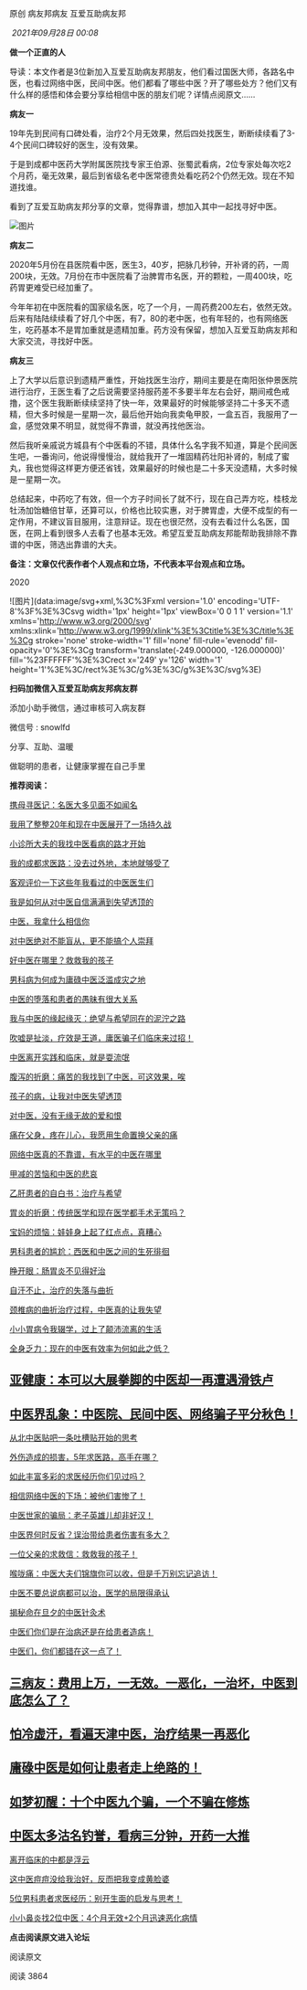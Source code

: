 

原创 病友邦病友 互爱互助病友邦

 _2021年09月28日 00:08_

**做一个正直的人**

导读：本文作者是3位新加入互爱互助病友邦朋友，他们看过国医大师，各路名中医，也看过网络中医，民间中医。他们都看了哪些中医？开了哪些处方？他们又有什么样的感悟和体会要分享给相信中医的朋友们呢？详情点阅原文……

  

**病友一**

  

19年先到民间有口碑处看，治疗2个月无效果，然后四处找医生，断断续续看了3-4个民间口碑较好的医生，没有效果。

于是到成都中医药大学附属医院找专家王伯源、张蜀武看病，2位专家处每次吃2个月药，毫无效果，最后到省级名老中医常德贵处看吃药2个仍然无效。现在不知道找谁。

看到了互爱互助病友邦分享的文章，觉得靠谱，想加入其中一起找寻好中医。

![图片](https://mmbiz.qpic.cn/mmbiz_jpg/TmniaDQhILpBicLy1icJMZFmCR5o3l7wQUy9A05s1z97rxicRlMJ1Q45Gy0u60ubo5YnP1MOmLEPiaEzrPeX7ZPjgpw/640?wx_fmt=jpeg&wxfrom=13&tp=wxpic)

  

**病友二**

  

2020年5月份在县医院看中医，医生3，40岁，把脉几秒钟，开补肾的药，一周200块，无效。7月份在市中医院看了治脾胃市名医，开的颗粒，一周400块，吃药胃更难受已经加重了。

  
今年年初在中医院看的国家级名医，吃了一个月，一周药费200左右，依然无效。后来有陆陆续续看了好几个中医，有7，80的老中医，也有年轻的，也有网络医生，吃药基本不是胃加重就是遗精加重。药方没有保留，想加入互爱互助病友邦和大家交流，寻找好中医。

  

**病友三**

  

上了大学以后意识到遗精严重性，开始找医生治疗，期间主要是在南阳张仲景医院进行治疗，王医生看了之后说需要坚持服药差不多要半年左右会好，期间戒色戒撸，这个医生我断断续续坚持了快一年，效果最好的时候能够坚持二十多天不遗精，但大多时候是一星期一次，最后他开始向我卖龟甲胶，一盒五百，我服用了一盒，感觉效果不明显，就觉得不靠谱，就没再找他医治。

  

然后我听亲戚说方城县有个中医看的不错，具体什么名字我不知道，算是个民间医生吧，一番询问，他说得慢慢治，就给我开了一堆固精药壮阳补肾的，制成了蜜丸，我也觉得这样更方便还省钱，效果最好的时候也是二十多天没遗精，大多时候是一星期一次。

  

总结起来，中药吃了有效，但一个方子时间长了就不行，现在自己弄方吃，桂枝龙牡汤加饴糖倍甘草，还算可以，价格也比较实惠，对于脾胃虚，大便不成型的有一定作用，不建议盲目服用，注意辩证。现在也很茫然，没有去看过什么名医，国医，在网上看到很多人去看了也基本无效。希望互爱互助病友邦能帮助我排除不靠谱的中医，筛选出靠谱的大夫。

  

**备注：文章仅代表作者个人观点和立场，不代表本平台观点和立场。**

  

2020

![图片](data:image/svg+xml,%3C%3Fxml version='1.0' encoding='UTF-8'%3F%3E%3Csvg width='1px' height='1px' viewBox='0 0 1 1' version='1.1' xmlns='http://www.w3.org/2000/svg' xmlns:xlink='http://www.w3.org/1999/xlink'%3E%3Ctitle%3E%3C/title%3E%3Cg stroke='none' stroke-width='1' fill='none' fill-rule='evenodd' fill-opacity='0'%3E%3Cg transform='translate(-249.000000, -126.000000)' fill='%23FFFFFF'%3E%3Crect x='249' y='126' width='1' height='1'%3E%3C/rect%3E%3C/g%3E%3C/g%3E%3C/svg%3E)

**扫码加微信入互爱互助病友邦病友群**

添加小助手微信，通过审核可入病友群

微信号 : snowlfd

分享、互助、温暖

做聪明的患者，让健康掌握在自己手里

  

**推荐阅读：**  

[携母寻医记：名医大多见面不如闻名](http://mp.weixin.qq.com/s?__biz=MzAwMTQ3ODY5MA==&mid=2654957008&idx=1&sn=1b530026e20daac24781600f2dfc5411&chksm=8112d49db6655d8b7f3ee0ad0bc1033c9d4b37c14cb7fb4169f1ce8038f9ab5adf2ca1a4fe22&scene=21#wechat_redirect)

[我用了整整20年和现在中医展开了一场持久战](http://mp.weixin.qq.com/s?__biz=MzAwMTQ3ODY5MA==&mid=2654957001&idx=1&sn=0fa1b8ea404e0eefb94cb270dda6a626&chksm=8112d484b6655d92d30735106f13650e683fdf0265926e59729f9064c09b545ad6dde7704196&scene=21#wechat_redirect)

[小诊所大夫的我找中医看病的路才开始](http://mp.weixin.qq.com/s?__biz=MzAwMTQ3ODY5MA==&mid=2654956911&idx=1&sn=39933f6aa6f40b14c13d59bb60f218a4&chksm=8112d422b6655d345d6adc6c9c649a41ee5208a579190780395cf3d907fe073ac98bf59da6a0&scene=21#wechat_redirect)

[我的成都求医路：没去过外地，本地就够受了](http://mp.weixin.qq.com/s?__biz=MzAwMTQ3ODY5MA==&mid=2654956919&idx=1&sn=10aa6e0792e049e7bd6b2f04ac359eb9&chksm=8112d43ab6655d2c9e1294077de0cc40c219483e4a08055386ff19808b2db9e6d3bf4f769638&scene=21#wechat_redirect)

[客观评价一下这些年我看过的中医医生们](http://mp.weixin.qq.com/s?__biz=MzAwMTQ3ODY5MA==&mid=2654956864&idx=1&sn=cf18f9816a64bdca161dfee977fb489e&chksm=8112d40db6655d1b3b0bc9ba50b34cdb1b61d7b566f5e42da89d0d6fc5541ba10260517cefa7&scene=21#wechat_redirect)

[我是如何从对中医自信满满到失望透顶的](http://mp.weixin.qq.com/s?__biz=MzAwMTQ3ODY5MA==&mid=2654956759&idx=1&sn=d510dba758d68aae888fff2af0a8e62e&chksm=8112d59ab6655c8c61a2fb0a8940a9daf609bcd972d988d11de2bd75a348949f143c68155067&scene=21#wechat_redirect)

[中医，我拿什么相信你](http://mp.weixin.qq.com/s?__biz=MzAwMTQ3ODY5MA==&mid=2654956761&idx=1&sn=9bd53d46d5a86741775309cc242bf3e5&chksm=8112d594b6655c8262d4a476b6f27feb0e79ec6ec9aa451e334d161b95baaeb7284560f2fd33&scene=21#wechat_redirect)

[对中医绝对不能盲从，更不能搞个人崇拜](http://mp.weixin.qq.com/s?__biz=MzAwMTQ3ODY5MA==&mid=2654957375&idx=1&sn=edba0478a46d61115ae93db2760e2dc6&chksm=8112d672b6655f644be5ae8c0c71b7eb13d5cae75feb462c97f824f9cda03ad5f58f9259b887&scene=21#wechat_redirect)

[好中医在哪里？救救我的孩子](http://mp.weixin.qq.com/s?__biz=MzAwMTQ3ODY5MA==&mid=2654957341&idx=1&sn=30bba18cba2a2cdea68efbe5fdb1542b&chksm=8112d650b6655f4671a2a9197d47485b5a45e5bda62ba8e9284abeb7258dc7fa62e833e8a329&scene=21#wechat_redirect)

[男科病为何成为庸碌中医泛滥成灾之地](http://mp.weixin.qq.com/s?__biz=MzAwMTQ3ODY5MA==&mid=2654957313&idx=1&sn=9923ff1dc832f42359227bdaacc53aa2&chksm=8112d64cb6655f5a23d6f998a118106b5409b398666016c4270bb4618db593f0d26ea081f4bc&scene=21#wechat_redirect)

[中医的堕落和患者的愚昧有很大关系](http://mp.weixin.qq.com/s?__biz=MzAwMTQ3ODY5MA==&mid=2654957303&idx=1&sn=98fd90159a4b5277511ce40f0476d9b4&chksm=8112d7bab6655eaca446efdde7b5b996bace5675dda8708e3d4960ac11bce709bde8395ef3f4&scene=21#wechat_redirect)

[我与中医的缘起缘灭：绝望与希望同在的泥泞之路](http://mp.weixin.qq.com/s?__biz=MzAwMTQ3ODY5MA==&mid=2654957120&idx=1&sn=bf9506bd32c56b4295b92a2c65b2b99b&chksm=8112d70db6655e1bb9716655e92721f8b4683389252cbdad6eaaeb0da8ef367d5b3c332b83f5&scene=21#wechat_redirect)

[吹嘘是扯淡，疗效是王道，庸医骗子们临床来过招！](http://mp.weixin.qq.com/s?__biz=MzAwMTQ3ODY5MA==&mid=2654957104&idx=1&sn=6468e07a51ce26e4cf050dac30e8f88a&chksm=8112d77db6655e6ba8598b6dd24920b643b1b84118285419a6a34b155fc064e4838c897e4855&scene=21#wechat_redirect)

[中医离开实践和临床，就是耍流氓](http://mp.weixin.qq.com/s?__biz=MzAwMTQ3ODY5MA==&mid=2654957092&idx=1&sn=6f2d716ad7a08358ec923e6be5578a4d&chksm=8112d769b6655e7f723851ba5354a9ad2d6c7d50f56a0eb9c8115b54401ad87d02d72e757bda&scene=21#wechat_redirect)

[腹泻的折磨：痛苦的我找到了中医，可这效果，唉](http://mp.weixin.qq.com/s?__biz=MzAwMTQ3ODY5MA==&mid=2654957088&idx=1&sn=2edfac977ca8b3cf7b81d22b55c6a22e&chksm=8112d76db6655e7bf4ca56d6e2c665f329f1297f3acc365e2dac0bdf3c6fffb68971d05fa87e&scene=21#wechat_redirect)

[孩子的病，让我对中医失望透顶](http://mp.weixin.qq.com/s?__biz=MzAwMTQ3ODY5MA==&mid=2654957430&idx=1&sn=0c9c443e4e9e91e4b666bcb7fc45b153&chksm=8112d63bb6655f2d9dadf1d70cc8dcd3ba70effff1d6376587bfef7f0777a229c8690984996c&scene=21#wechat_redirect)

[对中医，没有无缘无故的爱和恨](http://mp.weixin.qq.com/s?__biz=MzAwMTQ3ODY5MA==&mid=2654957442&idx=1&sn=9dbc1cd2ce000a2109617f40d2477f21&chksm=8112d6cfb6655fd9e05fe5604c03f34103af12e6cf40d5712e95ab78dcb949f3c62a3f5fce02&scene=21#wechat_redirect)

[痛在父身，疼在儿心，我愿用生命置换父亲的痛](http://mp.weixin.qq.com/s?__biz=MzAwMTQ3ODY5MA==&mid=2654957447&idx=1&sn=7cbdad132eb43f09da72c8c52f1ee9ca&chksm=8112d6cab6655fdc5ee7d443734e6723d777f950b6352531858688e261abded817968320dcab&scene=21#wechat_redirect)

[网络中医真的不靠谱，有水平的中医在哪里](http://mp.weixin.qq.com/s?__biz=MzAwMTQ3ODY5MA==&mid=2654957463&idx=1&sn=2d244e15ec377badfecedb68f0c685dc&chksm=8112d6dab6655fcc8d42e41c03dda22f3c415e689b28bfbf7ce6a558de3e9ddfb58fd30864b8&scene=21#wechat_redirect)

[甲减的苦恼和中医的悲哀](http://mp.weixin.qq.com/s?__biz=MzAwMTQ3ODY5MA==&mid=2654957499&idx=1&sn=00bc82511ef2d8ecca6fb3db64776c6f&chksm=8112d6f6b6655fe08aafcf63d3a1ecdcef8f18e3483087f3b93c8cb2aa8991dacf7a137334b7&scene=21#wechat_redirect)

[乙肝患者的自白书：治疗与希望](http://mp.weixin.qq.com/s?__biz=MzAwMTQ3ODY5MA==&mid=2654957503&idx=1&sn=ab31b20ccdf7e4ac1046c1d202b3a4fb&chksm=8112d6f2b6655fe417d499402bfdc896d3d11d063852b433027c619d0acfeb4eeeba3ad6f77d&scene=21#wechat_redirect)

[胃炎的折磨：传统医学和现在医学都手术无策吗？](https://mp.weixin.qq.com/s?__biz=MzAwMTQ3ODY5MA==&mid=2654957601&idx=1&sn=1ae13c2e95a8429677499f2cfeb79740&chksm=8112c96cb665407a57eab0369e98e42e9a44f9e5dcebe354c4ec24bf34fd53dd64bc7754936d&scene=21#wechat_redirect)

[宝妈的烦恼：娃娃身上起了红点点，真糟心](https://mp.weixin.qq.com/s?__biz=MzAwMTQ3ODY5MA==&mid=2654957602&idx=1&sn=ef518071d28f37ab68fa2545f7e55bd7&chksm=8112c96fb665407944df701ac9d266a22c81524bfe872b7982a54dbd887d328c299e12a186bb&scene=21#wechat_redirect)

[男科患者的尴尬：西医和中医之间的生死徘徊](https://mp.weixin.qq.com/s?__biz=MzAwMTQ3ODY5MA==&mid=2654957606&idx=1&sn=f121150add899c97b5f3dacbba558eed&chksm=8112c96bb665407d7b763c17c2ff306ffeec12292819ee5c09aacebb9ff7d564483830cfdcfe&scene=21#wechat_redirect)

[睁开眼：肠胃炎不见得好治](https://mp.weixin.qq.com/s?__biz=MzAwMTQ3ODY5MA==&mid=2654957613&idx=1&sn=0968f1bdf2a58b038f70ef50f07da780&chksm=8112c960b6654076e13dde7da4396a5ce47b945473dfdf2694dd3cb2beb679504b288ea51cf3&scene=21#wechat_redirect)

[自汗不止，治疗的失落与曲折](http://mp.weixin.qq.com/s?__biz=MzAwMTQ3ODY5MA==&mid=2654957667&idx=1&sn=f3c2b86b13738436a944a36a4e5a5ebe&chksm=8112c92eb66540389875b166fa9ddee12b3314c547efb3d869e1cbda4302063b7f9975e168fb&scene=21#wechat_redirect)

[颈椎病的曲折治疗过程，中医真的让我失望](http://mp.weixin.qq.com/s?__biz=MzAwMTQ3ODY5MA==&mid=2654957678&idx=1&sn=08da7361af580ed00dcb647c23573fff&chksm=8112c923b6654035948433a962b99789d0f6ac06326fc9bb8292f5f3cff8b851ba1a31ae834d&scene=21#wechat_redirect)

[小小胃病令我辍学，过上了颠沛流离的生活](http://mp.weixin.qq.com/s?__biz=MzAwMTQ3ODY5MA==&mid=2654957724&idx=1&sn=7b4afed059fbdb17319df467dfb75563&chksm=8112c9d1b66540c793f3e36f08a69fb6a89515ee159f7029cc0ebd69ac564dc4085975556d8e&scene=21#wechat_redirect)

[全身乏力：现在的中医有效率为何如此之低？](http://mp.weixin.qq.com/s?__biz=MzAwMTQ3ODY5MA==&mid=2654957740&idx=1&sn=3898996e1907213aab4740c4c8b1b50c&chksm=8112c9e1b66540f701079bb571356ad782bf85191e320818b29e36aa0732e42843c6110df3a4&scene=21#wechat_redirect)

## [亚健康：本可以大展拳脚的中医却一再遭遇滑铁卢](http://mp.weixin.qq.com/s?__biz=MzAwMTQ3ODY5MA==&mid=2654957816&idx=1&sn=504d05242fd0fd1c738b798e58b708b6&chksm=8112c9b5b66540a3759cf729af804e984da8f007463b8bffc2b6643b1e275891ee986965ed63&scene=21#wechat_redirect)

## [中医界乱象：中医院、民间中医、网络骗子平分秋色！](http://mp.weixin.qq.com/s?__biz=MzAwMTQ3ODY5MA==&mid=2654957830&idx=1&sn=27c5cc7e753c7296d9bcf25557dc23f4&chksm=8112c84bb665415d49519d626026b7f15f2bb979d8cabc1281f79951463548492511b03d30ad&scene=21#wechat_redirect)

[从北中医贴吧一条吐槽贴开始的思考](http://mp.weixin.qq.com/s?__biz=MzAwMTQ3ODY5MA==&mid=2654957966&idx=1&sn=e1320e1a29ac21053942fc495c4a6bdf&chksm=8112c8c3b66541d5ec26aca674f96298a067ac4d908180cfc9d2a4af94d32fc2d364077d7507&scene=21#wechat_redirect)  

[外伤造成的损害，5年求医路，高手在哪？](http://mp.weixin.qq.com/s?__biz=MzAwMTQ3ODY5MA==&mid=2654958133&idx=1&sn=d8792691fe17e764f7cd11d55eb53811&chksm=8112cb78b665426e70acd95a9cd651fc27c1b9fcb51e822396e135a8f849ced54323fceeecca&scene=21#wechat_redirect)

[如此丰富多彩的求医经历你们见过吗？](http://mp.weixin.qq.com/s?__biz=MzAwMTQ3ODY5MA==&mid=2654958516&idx=1&sn=db7101eab6a7fa70cc3202214eeb4d46&chksm=8112caf9b66543efed066c8abd415e83d44a46a56cc6cdacc7e263b02a3b9a9d31643afc367d&scene=21#wechat_redirect)  

[相信网络中医的下场：](http://mp.weixin.qq.com/s?__biz=MzAwMTQ3ODY5MA==&mid=2654958558&idx=1&sn=1586f17cb98831ad334bd40d11d5662b&chksm=8112ca93b6654385ce768b32f846e50a6b6639650a764576c6b0279844af74c32c1d3f246973&scene=21#wechat_redirect)[被他们害惨了！](http://mp.weixin.qq.com/s?__biz=MzAwMTQ3ODY5MA==&mid=2654958558&idx=1&sn=1586f17cb98831ad334bd40d11d5662b&chksm=8112ca93b6654385ce768b32f846e50a6b6639650a764576c6b0279844af74c32c1d3f246973&scene=21#wechat_redirect)  

[中医世家的骗局：老子英雄儿却非好汉！](http://mp.weixin.qq.com/s?__biz=MzAwMTQ3ODY5MA==&mid=2654958586&idx=1&sn=fa5426cf4536be990ea6d5dcb9c3c88c&chksm=8112cab7b66543a1eb48a8e0f3232bdde10511b7cb39b4cda98730c333a8244c0f37161a202d&scene=21#wechat_redirect)

[中医界何时反省？](http://mp.weixin.qq.com/s?__biz=MzAwMTQ3ODY5MA==&mid=2654958626&idx=1&sn=914d449865d1a94be0b6685d02cc292f&chksm=8112cd6fb66544799728c32206443d5168241ca3b05beda18e88302b3e04cc240c4aad4d1090&scene=21#wechat_redirect)[误治带给患者伤害有多大？](http://mp.weixin.qq.com/s?__biz=MzAwMTQ3ODY5MA==&mid=2654958626&idx=1&sn=914d449865d1a94be0b6685d02cc292f&chksm=8112cd6fb66544799728c32206443d5168241ca3b05beda18e88302b3e04cc240c4aad4d1090&scene=21#wechat_redirect)

[一位父亲的求救信：](http://mp.weixin.qq.com/s?__biz=MzAwMTQ3ODY5MA==&mid=2654958727&idx=1&sn=0ef5f890fc42b3869434defa115d0c3a&chksm=8112cdcab66544dc98a0c74cd352c6c659b824a40667da886df3f9c66a25cb97e269f57c1a99&scene=21#wechat_redirect)[救救我的孩子！](http://mp.weixin.qq.com/s?__biz=MzAwMTQ3ODY5MA==&mid=2654958727&idx=1&sn=0ef5f890fc42b3869434defa115d0c3a&chksm=8112cdcab66544dc98a0c74cd352c6c659b824a40667da886df3f9c66a25cb97e269f57c1a99&scene=21#wechat_redirect)  

[喉咙痛：](http://mp.weixin.qq.com/s?__biz=MzAwMTQ3ODY5MA==&mid=2654958733&idx=1&sn=71e2ac81b05a8d76327467d133243ef3&chksm=8112cdc0b66544d6617500d3bf04df40f371390956daf925f1e2310feb43965ab8972ca1ea92&scene=21#wechat_redirect)[中医大夫们锦旗你可以收，但是千万别忘记追访！](http://mp.weixin.qq.com/s?__biz=MzAwMTQ3ODY5MA==&mid=2654958733&idx=1&sn=71e2ac81b05a8d76327467d133243ef3&chksm=8112cdc0b66544d6617500d3bf04df40f371390956daf925f1e2310feb43965ab8972ca1ea92&scene=21#wechat_redirect)  

[中医不要总说病都可以治，医学的局限得承认](http://mp.weixin.qq.com/s?__biz=MzAwMTQ3ODY5MA==&mid=2654958934&idx=1&sn=54f2a7e6ecc7a5bdc0c72d6aa04eeee2&chksm=8112cc1bb665450da88a45f93288da0275d985b994983804664621699ab6404153575c47ec88&scene=21#wechat_redirect)  

[揭秘命在旦夕的中医针灸术](http://mp.weixin.qq.com/s?__biz=MzAwMTQ3ODY5MA==&mid=2654958985&idx=1&sn=5511228d816322460585a873c03a5d1d&chksm=8112ccc4b66545d2bdc804ef4b7753cce32745f962a5e6f57bfb84e5344a33127ec492e6b2fc&scene=21#wechat_redirect)

[中医们你们是在治病还是在给患者造病！](http://mp.weixin.qq.com/s?__biz=MzAwMTQ3ODY5MA==&mid=2654958995&idx=1&sn=3e7385667464370182184ce91166f8d3&chksm=8112ccdeb66545c8295feadd29465406f0bac3518e4d413e57f0e55acc7e16af3822a610684b&scene=21#wechat_redirect)

[中医们，你们都错在这一点了！](http://mp.weixin.qq.com/s?__biz=MzAwMTQ3ODY5MA==&mid=2654959008&idx=1&sn=71bb32b73a29c1621ac9ef6aef2d64ea&chksm=8112ccedb66545fb56f20b00203b21c7314e802433af05e46d3b8f5418634d28851197d2e60b&scene=21#wechat_redirect)

## [三病友：费用上万，一无效。一恶化，一治坏，中医到底怎么了？](http://mp.weixin.qq.com/s?__biz=MzAwMTQ3ODY5MA==&mid=2654959226&idx=1&sn=89a2ff0402713fe5df560186f20dd4b4&chksm=8112cf37b6654621b473a5104c7b9036f36e9493e6f610aad2d5a0b9c03b845ec549da6fa380&scene=21#wechat_redirect)

## [怕冷虚汗，看遍天津中医，治疗结果一再恶化](http://mp.weixin.qq.com/s?__biz=MzAwMTQ3ODY5MA==&mid=2654959248&idx=1&sn=561de037794b6b9f2cf4adafe51b4307&chksm=8112cfddb66546cb74637cf0db925d9ccc427af7ad2c0a6a2968dfe7a2b36a922829c6b662e9&scene=21#wechat_redirect)

## [庸碌中医是如何让患者走上绝路的！](http://mp.weixin.qq.com/s?__biz=MzAwMTQ3ODY5MA==&mid=2654959290&idx=1&sn=b7bb162b92d409baa0ceb100de7384d2&chksm=8112cff7b66546e10c138e5336cbb804e86eeecc98a2b0c9d783fc4e48a3791670e3a872bac8&scene=21#wechat_redirect)

## [如梦初醒：十个中医九个骗，一个不骗在修炼](http://mp.weixin.qq.com/s?__biz=MzAwMTQ3ODY5MA==&mid=2654959328&idx=1&sn=148ff053c7d7ea7489ef26b6d995b371&chksm=8112cfadb66546bbb619d2e7da6b974a07efc3db0863a0e1d719eb885aed5d69e6fb36046c8a&scene=21#wechat_redirect)

## [中医太多沽名钓誉，看病三分钟，开药一大推](http://mp.weixin.qq.com/s?__biz=MzAwMTQ3ODY5MA==&mid=2654959356&idx=1&sn=b8dbb8a1b511c3344453ee2bba4ca4ca&chksm=8112cfb1b66546a7d0a02c207cc122ccc2e6b8e0be02e4d79a9b243a70d9661e9fb470106591&scene=21#wechat_redirect)

[离开临床的中都是浮云](http://mp.weixin.qq.com/s?__biz=MzAwMTQ3ODY5MA==&mid=2654959366&idx=1&sn=0f8f5c1c5640cad43cc31320ad64a817&chksm=8112ce4bb665475d2464ae13509bfc42c850e95ffcd59949ef2d7110510437386acdcbffe5da&scene=21#wechat_redirect)  

[这中医痘痘没给我治好，反而把我变成黄脸婆](http://mp.weixin.qq.com/s?__biz=MzAwMTQ3ODY5MA==&mid=2654959382&idx=1&sn=91feeea6a30c8cbc55c209ca7bd11a1a&chksm=8112ce5bb665474df75764435189503149d0f566788de5cf6edb2eecfd5a5fa1d1c8d40ebc80&scene=21#wechat_redirect)

[5位男科患者求医经历：别开生面的启发与思考！](http://mp.weixin.qq.com/s?__biz=MzAwMTQ3ODY5MA==&mid=2654959547&idx=1&sn=2b853a16b374cd0970a5d2187c35fd08&chksm=8112cef6b66547e081afd47fae754f16ea7b945fef505e886996f581ed1063b7ccb725144b20&scene=21#wechat_redirect)  

[小小鼻炎找2位中医：4个月无效+2个月迅速恶化病情](http://mp.weixin.qq.com/s?__biz=MzAwMTQ3ODY5MA==&mid=2654959612&idx=1&sn=0b3e131c3a854d6ca04343e4fd00dfa7&chksm=8112ceb1b66547a718d48259ae2b51ad9e73d3d315a5a9f3ca70285ffa8cc4573b8ab3bcb255&scene=21#wechat_redirect)

**点击阅读原文进入论坛**

阅读原文

阅读 3864

​